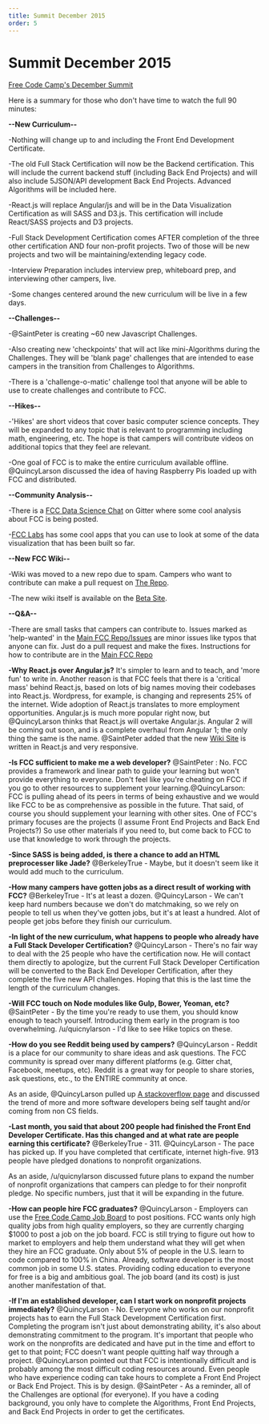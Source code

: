 ```yaml
---
title: Summit December 2015
order: 5
---
```

# Summit December 2015

[Free Code Camp's December Summit](https://youtu.be/TsIzthxhTHc)

Here is a summary for those who don't have time to watch the full 90 minutes:

**--New Curriculum--**

-Nothing will change up to and including the Front End Development Certificate.

-The old Full Stack Certification will now be the Backend certification. This will include the current backend stuff (including Back End Projects) and will also include 5JSON/API development Back End Projects. Advanced Algorithms will be included here.

-React.js will replace Angular/js and will be in the Data Visualization Certification as will SASS and D3.js. This certification will include React/SASS projects and D3 projects.

-Full Stack Development Certification comes AFTER completion of the three other certification AND four non-profit projects. Two of those will be new projects and two will be maintaining/extending legacy code.

-Interview Preparation includes interview prep, whiteboard prep, and interviewing other campers, live.

-Some changes centered around the new curriculum will be live in a few days.

**--Challenges--**

-@SaintPeter is creating ~60 new Javascript Challenges.

-Also creating new 'checkpoints' that will act like mini-Algorithms during the Challenges. They will be 'blank page' challenges that are intended to ease campers in the transition from Challenges to Algorithms.

-There is a 'challenge-o-matic' challenge tool that anyone will be able to use to create challenges and contribute to FCC.

**--Hikes--**

-'Hikes' are short videos that cover basic computer science concepts. They will be expanded to any topic that is relevant to programming including math, engineering, etc. The hope is that campers will contribute videos on additional topics that they feel are relevant.

-One goal of FCC is to make the entire curriculum available offline. @QuincyLarson discussed the idea of having Raspberry Pis loaded up with FCC and distributed.

**--Community Analysis--**

-There is a [FCC Data Science Chat](https://gitter.im/FreeCodeCamp/DataScience) on Gitter where some cool analysis about FCC is being posted.

-[FCC Labs](http://www.freecodecamp.com/labs) has some cool apps that you can use to look at some of the data visualization that has been built so far.

**--New FCC Wiki--**

-Wiki was moved to a new repo due to spam. Campers who want to contribute can make a pull request on [The Repo](http://www.github.com/freecodecamp/wiki).

-The new wiki itself is available on the [Beta Site](http://beta.freecodecamp.com/wiki).

**--Q&A--**

-There are small tasks that campers can contribute to. Issues marked as 'help-wanted' in the [Main FCC Repo/Issues](https://github.com/FreeCodeCamp/FreeCodeCamp/issues) are minor issues like typos that anyone can fix. Just do a pull request and make the fixes. Instructions for how to contribute are in the [Main FCC Repo](https://github.com/FreeCodeCamp/FreeCodeCamp)

**-Why React.js over Angular.js?** It's simpler to learn and to teach, and 'more fun' to write in. Another reason is that FCC feels that there is a 'critical mass' behind React.js, based on lots of big names moving their codebases into React.js. Wordpress, for example, is changing and represents 25% of the internet. Wide adoption of React.js translates to more employment opportunities. Angular.js is much more popular right now, but @QuincyLarson thinks that React.js will overtake Angular.js. Angular 2 will be coming out soon, and is a complete overhaul from Angular 1; the only thing the same is the name. @SaintPeter added that the new [Wiki Site](beta.freecodecamp.com/wiki) is written in React.js and very responsive.

**-Is FCC sufficient to make me a web developer?** @SaintPeter : No. FCC provides a framework and linear path to guide your learning but won't provide everything to everyone. Don't feel like you're cheating on FCC if you go to other resources to supplement your learning.@QuincyLarson: FCC is pulling ahead of its peers in terms of being exhaustive and we would like FCC to be as comprehensive as possible in the future. That said, of course you should supplement your learning with other sites. One of FCC's primary focuses are the projects (I assume Front End Projects and Back End Projects?) So use other materials if you need to, but come back to FCC to use that knowledge to work through the projects.

**-Since SASS is being added, is there a chance to add an HTML preprocesser like Jade?** @BerkeleyTrue - Maybe, but it doesn't seem like it would add much to the curriculum.

**-How many campers have gotten jobs as a direct result of working with FCC?** @BerkeleyTrue - It's at least a dozen. @QuincyLarson - We can't keep hard numbers because we don't do matchmaking, so we rely on people to tell us when they've gotten jobs, but it's at least a hundred. Alot of people get jobs before they finish our curriculum.

**-In light of the new curriculum, what happens to people who already have a Full Stack Developer Certification?** @QuincyLarson - There's no fair way to deal with the 25 people who have the certification now. He will contact them directly to apologize, but the current Full Stack Developer Certification will be converted to the Back End Developer Certification, after they complete the five new API challenges. Hoping that this is the last time the length of the curriculum changes.

**-Will FCC touch on Node modules like Gulp, Bower, Yeoman, etc?** @SaintPeter - By the time you're ready to use them, you should know enough to teach yourself. Introducing them early in the program is too overwhelming. /u/quicnylarson - I'd like to see Hike topics on these.

**-How do you see Reddit being used by campers?** @QuincyLarson - Reddit is a place for our community to share ideas and ask questions. The FCC community is spread over many different platforms (e.g. Gitter chat, Facebook, meetups, etc). Reddit is a great way for people to share stories, ask questions, etc., to the ENTIRE community at once.

As an aside, @QuincyLarson pulled up [A stackoverflow page](http://stackoverflow.com/research/developer-survey-2015) and discussed the trend of more and more software developers being self taught and/or coming from non CS fields.

**-Last month, you said that about 200 people had finished the Front End Developer Certificate. Has this changed and at what rate are people earning this certificate?** @BerkeleyTrue - 311\. @QuincyLarson - The pace has picked up. If you have completed that certificate, internet high-five. 913 people have pledged donations to nonprofit organizations.

As an aside, /u/quicnylarson discussed future plans to expand the number of nonprofit organizations that campers can pledge to for their nonprofit pledge. No specific numbers, just that it will be expanding in the future.

**-How can people hire FCC graduates?** @QuincyLarson - Employers can use the [Free Code Camp Job Board](http://www.freecodecamp.com/jobs) to post positions. FCC wants only high quality jobs from high quality employers, so they are currently charging $1000 to post a job on the job board. FCC is still trying to figure out how to market to employers and help them understand what they will get when they hire an FCC graduate. Only about 5% of people in the U.S. learn to code compared to 100% in China. Already, software developer is the most common job in some U.S. states. Providing coding education to everyone for free is a big and ambitious goal. The job board (and its cost) is just another manifestation of that.

**-If I'm an established developer, can I start work on nonprofit projects immediately?** @QuincyLarson - No. Everyone who works on our nonprofit projects has to earn the Full Stack Development Certification first. Completing the program isn't just about demonstrating ability, it's also about demonstrating commitment to the program. It's important that people who work on the nonprofits are dedicated and have put in the time and effort to get to that point; FCC doesn't want people quitting half way through a project. @QuincyLarson pointed out that FCC is intentionally difficult and is probably among the most difficult coding resources around. Even people who have experience coding can take hours to complete a Front End Project or Back End Project. This is by design. @SaintPeter - As a reminder, all of the Challenges are optional (for everyone). If you have a coding background, you only have to complete the Algorithms, Front End Projects, and Back End Projects in order to get the certificates.
